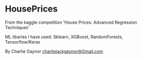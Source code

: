 # HousePrices
From the kaggle competition 'House Prices: Advanced Regression Techniques'

ML libaries I have used:
Sklearn,
XGBoost,
RandomForests,
Tensorflow/Keras <br>

By Charlie Gaynor charliejackgaynor@Gmail.com
